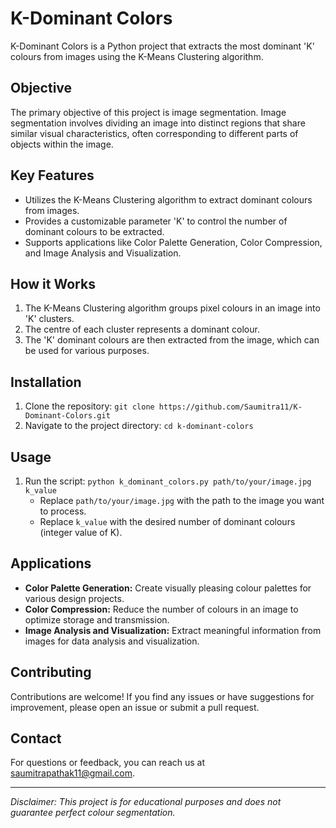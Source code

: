 # K-Dominant Colors

K-Dominant Colors is a Python project that extracts the most dominant 'K' colours from images using the K-Means Clustering algorithm.

## Objective

The primary objective of this project is image segmentation. Image segmentation involves dividing an image into distinct regions that share similar visual characteristics, often corresponding to different parts of objects within the image.

## Key Features

- Utilizes the K-Means Clustering algorithm to extract dominant colours from images.
- Provides a customizable parameter 'K' to control the number of dominant colours to be extracted.
- Supports applications like Color Palette Generation, Color Compression, and Image Analysis and Visualization.

## How it Works

1. The K-Means Clustering algorithm groups pixel colours in an image into 'K' clusters.
2. The centre of each cluster represents a dominant colour.
3. The 'K' dominant colours are then extracted from the image, which can be used for various purposes.

## Installation

1. Clone the repository: `git clone https://github.com/Saumitra11/K-Dominant-Colors.git`
2. Navigate to the project directory: `cd k-dominant-colors`

## Usage

1. Run the script: `python k_dominant_colors.py path/to/your/image.jpg k_value`
   - Replace `path/to/your/image.jpg` with the path to the image you want to process.
   - Replace `k_value` with the desired number of dominant colours (integer value of K).

## Applications

- **Color Palette Generation:** Create visually pleasing colour palettes for various design projects.
- **Color Compression:** Reduce the number of colours in an image to optimize storage and transmission.
- **Image Analysis and Visualization:** Extract meaningful information from images for data analysis and visualization.

## Contributing

Contributions are welcome! If you find any issues or have suggestions for improvement, please open an issue or submit a pull request.

## Contact

For questions or feedback, you can reach us at [saumitrapathak11@gmail.com](mailto:saumitrapathak11@gmail.com).

---

*Disclaimer: This project is for educational purposes and does not guarantee perfect colour segmentation.*
